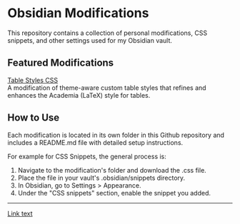 # Obsidian Modifications
This repository contains a collection of personal modifications, CSS snippets, and other settings used for my Obsidian vault.


## Featured Modifications
[Table Styles CSS](https://github.com/drusho/obsidian-modifications/blob/main/CSS%20Snippets/tableStyles/README.md)</br>
A modification of theme-aware custom table styles that refines and enhances the Academia (LaTeX) style for tables.


## How to Use

Each modification is located in its own folder in this Github repository and includes a README.md file with detailed setup instructions.

For example for CSS Snippets, the general process is:

1. Navigate to the modification's folder and download the .css file.
2. Place the file in your vault's .obsidian/snippets directory.
3. In Obsidian, go to Settings > Appearance.
4. Under the "CSS snippets" section, enable the snippet you added.

---
[Link text](relative/path/to/file#unique-anchor-name)